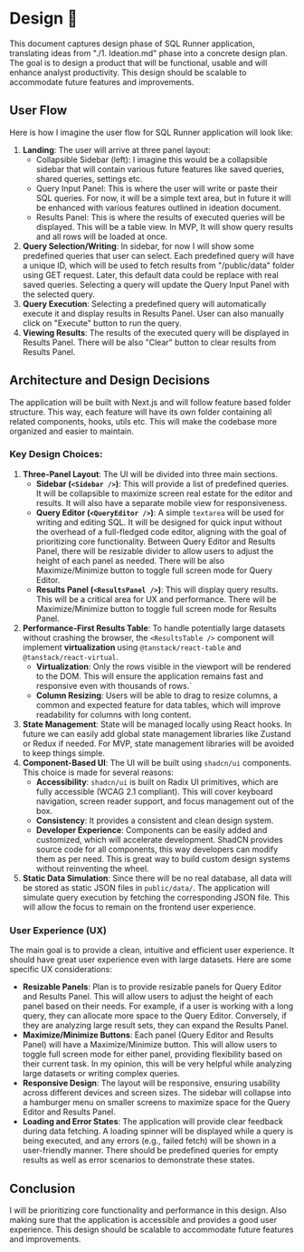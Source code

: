# Design 🎨

This document captures design phase of SQL Runner application, translating ideas from "./1. Ideation.md" phase into a concrete design plan. The goal is to design a product that will be functional, usable and will enhance analyst productivity. This design should be scalable to accommodate future features and improvements.

## User Flow

Here is how I imagine the user flow for SQL Runner application will look like:

1. **Landing**: The user will arrive at three panel layout:
   - Collapsible Sidebar (left): I imagine this would be a collapsible sidebar that will contain various future features like saved queries, shared queries, settings etc.
   - Query Input Panel: This is where the user will write or paste their SQL queries. For now, it will be a simple text area, but in future it will be enhanced with various features outlined in ideation document.
   - Results Panel: This is where the results of executed queries will be displayed. This will be a table view. In MVP, It will show query results and all rows will be loaded at once.
2. **Query Selection/Writing**: In sidebar, for now I will show some predefined queries that user can select. Each predefined query will have a unique ID, which will be used to fetch results from "/public/data" folder using GET request. Later, this default data could be replace with real saved queries. Selecting a query will update the Query Input Panel with the selected query.
3. **Query Execution**: Selecting a predefined query will automatically execute it and display results in Results Panel. User can also manually click on "Execute" button to run the query.
4. **Viewing Results**: The results of the executed query will be displayed in Results Panel. There will be also "Clear" button to clear results from Results Panel.

## Architecture and Design Decisions

The application will be built with Next.js and will follow feature based folder structure. This way, each feature will have its own folder containing all related components, hooks, utils etc. This will make the codebase more organized and easier to maintain.

### Key Design Choices:

1. **Three-Panel Layout**: The UI will be divided into three main sections.
   - **Sidebar (`<Sidebar />`)**: This will provide a list of predefined queries. It will be collapsible to maximize screen real estate for the editor and results. It will also have a separate mobile view for responsiveness.
   - **Query Editor (`<QueryEditor />`)**: A simple `textarea` will be used for writing and editing SQL. It will be designed for quick input without the overhead of a full-fledged code editor, aligning with the goal of prioritizing core functionality. Between Query Editor and Results Panel, there will be resizable divider to allow users to adjust the height of each panel as needed. There will be also Maximize/Minimize button to toggle full screen mode for Query Editor.
   - **Results Panel (`<ResultsPanel />`)**: This will display query results. This will be a critical area for UX and performance. There will be Maximize/Minimize button to toggle full screen mode for Results Panel.
2. **Performance-First Results Table**: To handle potentially large datasets without crashing the browser, the `<ResultsTable />` component will implement **virtualization** using `@tanstack/react-table` and `@tanstack/react-virtual`.
   - **Virtualization**: Only the rows visible in the viewport will be rendered to the DOM. This will ensure the application remains fast and responsive even with thousands of rows.`
   - **Column Resizing**: Users will be able to drag to resize columns, a common and expected feature for data tables, which will improve readability for columns with long content.
3. **State Management**: State will be managed locally using React hooks. In future we can easily add global state management libraries like Zustand or Redux if needed. For MVP, state management libraries will be avoided to keep things simple.
4. **Component-Based UI**: The UI will be built using `shadcn/ui` components. This choice is made for several reasons:
   - **Accessibility**: `shadcn/ui` is built on Radix UI primitives, which are fully accessible (WCAG 2.1 compliant). This will cover keyboard navigation, screen reader support, and focus management out of the box.
   - **Consistency**: It provides a consistent and clean design system.
   - **Developer Experience**: Components can be easily added and customized, which will accelerate development. ShadCN provides source code for all components, this way developers can modify them as per need. This is great way to build custom design systems without reinventing the wheel.
5. **Static Data Simulation**: Since there will be no real database, all data will be stored as static JSON files in `public/data/`. The application will simulate query execution by fetching the corresponding JSON file. This will allow the focus to remain on the frontend user experience.

### User Experience (UX)

The main goal is to provide a clean, intuitive and efficient user experience. It should have great user experience even with large datasets. Here are some specific UX considerations:

- **Resizable Panels**: Plan is to provide resizable panels for Query Editor and Results Panel. This will allow users to adjust the height of each panel based on their needs. For example, if a user is working with a long query, they can allocate more space to the Query Editor. Conversely, if they are analyzing large result sets, they can expand the Results Panel.
- **Maximize/Minimize Buttons**: Each panel (Query Editor and Results Panel) will have a Maximize/Minimize button. This will allow users to toggle full screen mode for either panel, providing flexibility based on their current task. In my opinion, this will be very helpful while analyzing large datasets or writing complex queries.
- **Responsive Design**: The layout will be responsive, ensuring usability across different devices and screen sizes. The sidebar will collapse into a hamburger menu on smaller screens to maximize space for the Query Editor and Results Panel.
- **Loading and Error States**: The application will provide clear feedback during data fetching. A loading spinner will be displayed while a query is being executed, and any errors (e.g., failed fetch) will be shown in a user-friendly manner. There should be predefined queries for empty results as well as error scenarios to demonstrate these states.

## Conclusion

I will be prioritizing core functionality and performance in this design. Also making sure that the application is accessible and provides a good user experience. This design should be scalable to accommodate future features and improvements.
